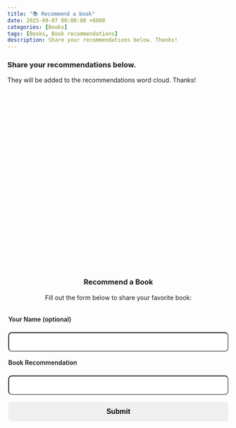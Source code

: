 ```yaml
---
title: "📚 Recommend a book"
date: 2025-09-07 00:00:00 +0800
categories: [Books]
tags: [Books, Book recommendations]
description: Share your recommendations below. Thanks!
---
```


### Share your recommendations below.
They will be added to the recommendations word cloud.
Thanks!

<div id="wordcloud-section" style="text-align:center;">
  <div id="wordcloud" style="width:100%; height:400px; margin:1rem auto;"></div>
</div>

<h3 style="text-align:center;">Recommend a Book</h3>
<p style="text-align:center;">Fill out the form below to share your favorite book:</p>

<form id="book-form" class="modern-form">
  <label>Your Name (optional)</label>
  <input type="text" id="name" name="name" placeholder=""/>
  <label>Book Recommendation</label>
  <input type="text" id="book" name="book" placeholder="" required/>
  <!-- <div id="captcha-container" style="display:none; margin:1rem auto; text-align:center;"></div> -->
  <button type="submit">Submit</button>
  <p id="thank-message" class="thank-message" style="text-align:center; display:none;"></p>
</form>

<style>
.modern-form { display:flex; flex-direction:column; max-width:500px; margin:2rem auto; gap:1rem; }
.modern-form label { font-weight:600; margin-bottom:0.3rem; }
.modern-form input { padding:0.7rem 1rem; border-radius:8px; font-size:1rem; outline:none; transition: all 0.2s; }
.modern-form input:focus { box-shadow:0 0 5px rgba(79,70,229,0.3); }
.modern-form button { padding:0.8rem 1rem; font-size:1rem; border:none; border-radius:8px; font-weight:600; cursor:pointer; transition: all 0.15s ease-in-out; }
.modern-form button:hover { transform:scale(1.02); }
.modern-form button:active { transform:scale(0.97); box-shadow: inset 0 2px 4px rgba(0,0,0,0.2); }
.thank-message { margin-top:1rem; font-weight:600; animation:fadeIn 0.3s ease-in-out; }
@keyframes fadeIn { from { opacity:0; transform:translateY(-5px);} to {opacity:1; transform:translateY(0);} }
</style>

<script src="https://cdnjs.cloudflare.com/ajax/libs/wordcloud2.js/1.1.1/wordcloud2.min.js"></script>
<script>
const scriptURL = "https://script.google.com/macros/s/AKfycbx5PUwHWYn-a3DUdqTJGWdQ3CrvDiSlmea9JC2z1wAYXVJoFSTIwG8wmKZF1O0pFkg/exec"; // <-- your Apps Script URL
const form = document.getElementById("book-form");
const thankMessage = document.getElementById("thank-message");
// Track submissions per day in localStorage
function getTodayKey() { return "submissions_" + new Date().toISOString().slice(0,10); }
function getSubmissionCount() { return parseInt(localStorage.getItem(getTodayKey()) || "0", 10); }
function incrementSubmissionCount(by = 1) { localStorage.setItem(getTodayKey(), getSubmissionCount() + by); }
// Form submission
form.addEventListener("submit", async e => {
  e.preventDefault();
  const name = document.getElementById("name").value || "Anonymous";
  let booksInput = document.getElementById("book").value;
  // Split multiple books by comma
  const books = booksInput.split(',').map(b => 
    b.trim().replace(/\s+/g,' ')
      .split(' ')
      .map(w => w.charAt(0).toUpperCase() + w.slice(1).toLowerCase())
      .join(' ')
  ).filter(b => b); // remove empty strings
  try {
    let acceptedCount = 0;
    for (let i = 0; i < books.length; i++) {
      const payload = { name, book: books[i] };
      // Include captcha token if you re-enable it
      // if (captchaNeeded) payload.captcha = grecaptcha.getResponse(captchaWidgetId);
      const res = await fetch(scriptURL, { 
        method:"POST",
        headers: { "Content-Type":"application/json" },
        body: JSON.stringify(payload) 
      });
      const result = await res.json();
      if(result.result === "success") acceptedCount++;
      else {
        showMessage("Error adding '" + books[i] + "': " + result.message, true);
      }
    }
    if (acceptedCount > 0) {
      incrementSubmissionCount(acceptedCount);
      showMessage(`Successfully added ${acceptedCount} book${acceptedCount>1?'s':''}!`);
      form.reset();
      loadWordCloud();
    }
  } catch(err) {
    console.error(err);
    showMessage("Error submitting. Please try again.", true);
  }
});
// Function to display a temporary message
function showMessage(msg, isError = false) {
  thankMessage.style.display = "block";
  thankMessage.style.color = isError ? "#ef4444" : "#10b981";
  thankMessage.textContent = msg;
  setTimeout(() => { thankMessage.style.display = "none"; }, 2000);
}
// Load word cloud including ALL books
async function loadWordCloud() {
  try {
    const res = await fetch(scriptURL);
    const data = await res.json();
    const counts = {};
    data.forEach(entry => {
      if(entry.book) {
        const b = entry.book.trim().replace(/\s+/g,' ')
          .split(' ').map(w => w.charAt(0).toUpperCase() + w.slice(1).toLowerCase())
          .join(' ');
        if(b) counts[b] = (counts[b] || 0) + 1;
      }
    });
    const words = Object.entries(counts).map(([book, count]) => [book, count * 10]);
    WordCloud(document.getElementById("wordcloud"), {
      list: words,
      gridSize:16,
      weightFactor:2,
      color:() => getComputedStyle(document.body).color,
      backgroundColor:"transparent"
    });
  } catch(err) {
    console.error("Error loading word cloud:", err);
  }
}
loadWordCloud();
</script>
